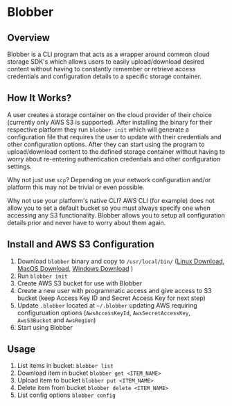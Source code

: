 Blobber
===================================

Overview
-----------------------------------

Blobber is a CLI program that acts as a wrapper around common cloud storage SDK's which allows users to easily upload/download desired content without having to constantly remember or retrieve access credentials and configuration details to a specific storage container.  

How It Works?
-----------------------------------

A user creates a storage container on the cloud provider of their choice (currently only AWS S3 is supported).  After installing the binary for their respective platform they run `blobber init` which will generate a configuration file that requires the user to update with their credentials and other configuration options.  After they can start using the program to upload/download content to the defined storage container without having to worry about re-entering authentication credentials and other configuration settings.

Why not just use `scp`?  Depending on your network configuration and/or platform this may not be trivial or even possible.

Why not use your platform's native CLI?  AWS CLI (for example) does not allow you to set a default bucket so you must always specify one when accessing any S3 functionality.  Blobber allows you to setup all configuration details prior and never have to worry about them again.

Install and AWS S3 Configuration
-----------------------------------

1) Download `blobber` binary  and copy to `/usr/local/bin/` (<a href="https://s3.amazonaws.com/mk-blobber-storage/blobber-linux.zip" target="_blank">Linux Download</a>, <a href="https://s3.amazonaws.com/mk-blobber-storage/blobber-mac.zip" target="_blank">MacOS Download</a>, <a href="https://s3.amazonaws.com/mk-blobber-storage/blobber-win.zip" target="_blank">Windows Download</a>
)
2) Run `blobber init`
3) Create AWS S3 bucket for use with Blobber
4) Create a new user with programmatic access and give access to S3 bucket (keep Access Key ID and Secret Access Key for next step)
5) Update `.blobber` located at `~/.blobber` updating AWS requiring configuruation options (`AwsAccessKeyId`, `AwsSecretAccessKey`, `AwsS3Bucket` and `AwsRegion`)
6) Start using Blobber

Usage
-----------------------------------

1) List items in bucket: `blobber list`
2) Download item in bucket `blobber get <ITEM_NAME>`
3) Upload item to bucket `blobber put <ITEM_NAME>`
4) Delete item from bucket `blobber delete <ITEM_NAME>`
5) List config options `blobber config`